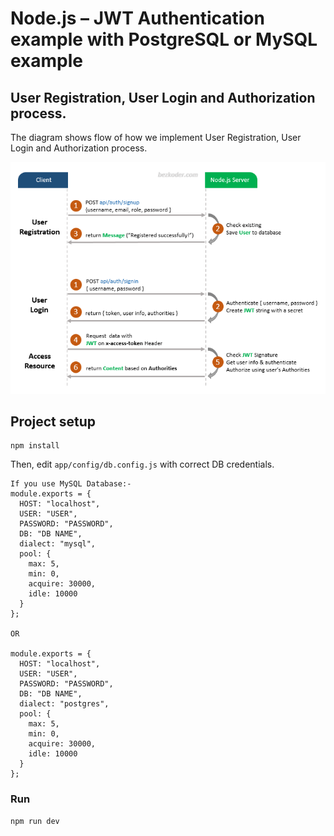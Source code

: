# Node.js – JWT Authentication example with PostgreSQL or MySQL example

## User Registration, User Login and Authorization process.
The diagram shows flow of how we implement User Registration, User Login and Authorization process.

![jwt-token-authentication-node-js-example-flow](jwt-token-authentication-node-js-example-flow.png)


## Project setup
```
npm install
```

Then, edit `app/config/db.config.js` with correct DB credentials.
```
If you use MySQL Database:-
module.exports = {
  HOST: "localhost",
  USER: "USER",
  PASSWORD: "PASSWORD",
  DB: "DB NAME",
  dialect: "mysql",
  pool: {
    max: 5,
    min: 0,
    acquire: 30000,
    idle: 10000
  }
};

OR

module.exports = {
  HOST: "localhost",
  USER: "USER",
  PASSWORD: "PASSWORD",
  DB: "DB NAME",
  dialect: "postgres",
  pool: {
    max: 5,
    min: 0,
    acquire: 30000,
    idle: 10000
  }
};

```

### Run
```
npm run dev
```
